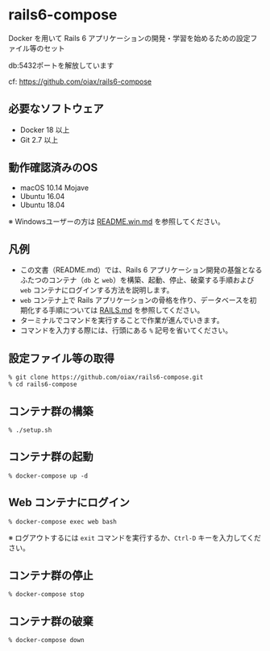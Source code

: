 # rails6-compose

Docker を用いて Rails 6 アプリケーションの開発・学習を始めるための設定ファイル等のセット

db:5432ポートを解放しています

cf: <https://github.com/oiax/rails6-compose>

## 必要なソフトウェア

* Docker 18 以上
* Git 2.7 以上

## 動作確認済みのOS

* macOS 10.14 Mojave
* Ubuntu 16.04
* Ubuntu 18.04

※ Windowsユーザーの方は [README.win.md](README.win.md) を参照してください。

## 凡例

* この文書（README.md）では、Rails 6 アプリケーション開発の基盤となるふたつのコンテナ（`db` と `web`）を構築、起動、停止、破棄する手順および `web` コンテナにログインする方法を説明します。
* `web` コンテナ上で Rails アプリケーションの骨格を作り、データベースを初期化する手順については [RAILS.md](RAILS.md) を参照してください。
* ターミナルでコマンドを実行することで作業が進んでいきます。
* コマンドを入力する際には、行頭にある `%` 記号を省いてください。

## 設定ファイル等の取得

```
% git clone https://github.com/oiax/rails6-compose.git
% cd rails6-compose
```

## コンテナ群の構築

```
% ./setup.sh
```

## コンテナ群の起動

```
% docker-compose up -d
```

## Web コンテナにログイン

```
% docker-compose exec web bash
```

※ ログアウトするには `exit` コマンドを実行するか、`Ctrl-D` キーを入力してください。

## コンテナ群の停止

```
% docker-compose stop
```

## コンテナ群の破棄

```
% docker-compose down
```
